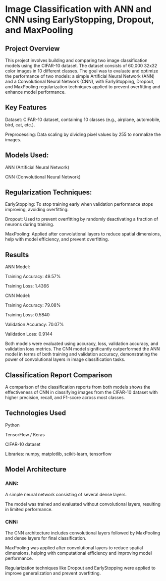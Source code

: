 # Image Classification with ANN and CNN using EarlyStopping, Dropout, and MaxPooling

## Project Overview
This project involves building and comparing two image classification models using the CIFAR-10 dataset. The dataset consists of 60,000 32x32 color images in 10 different classes. The goal was to evaluate and optimize the performance of two models: a simple Artificial Neural Network (ANN) and a Convolutional Neural Network (CNN), with EarlyStopping, Dropout, and MaxPooling regularization techniques applied to prevent overfitting and enhance model performance.

## Key Features
Dataset: CIFAR-10 dataset, containing 10 classes (e.g., airplane, automobile, bird, cat, etc.).

Preprocessing: Data scaling by dividing pixel values by 255 to normalize the images.

## Models Used:

ANN (Artificial Neural Network)

CNN (Convolutional Neural Network)

## Regularization Techniques:

EarlyStopping: To stop training early when validation performance stops improving, avoiding overfitting.

Dropout: Used to prevent overfitting by randomly deactivating a fraction of neurons during training.

MaxPooling: Applied after convolutional layers to reduce spatial dimensions, help with model efficiency, and prevent overfitting.

## Results
ANN Model:

Training Accuracy: 49.57%

Training Loss: 1.4366

CNN Model:

Training Accuracy: 79.08%

Training Loss: 0.5840

Validation Accuracy: 70.07%

Validation Loss: 0.9144

Both models were evaluated using accuracy, loss, validation accuracy, and validation loss metrics. The CNN model significantly outperformed the ANN model in terms of both training and validation accuracy, demonstrating the power of convolutional layers in image classification tasks.

## Classification Report Comparison
A comparison of the classification reports from both models shows the effectiveness of CNN in classifying images from the CIFAR-10 dataset with higher precision, recall, and F1-score across most classes.

## Technologies Used
Python

TensorFlow / Keras

CIFAR-10 dataset

Libraries: numpy, matplotlib, scikit-learn, tensorflow

## Model Architecture
### ANN:

A simple neural network consisting of several dense layers.

The model was trained and evaluated without convolutional layers, resulting in limited performance.

### CNN:

The CNN architecture includes convolutional layers followed by MaxPooling and dense layers for final classification.

MaxPooling was applied after convolutional layers to reduce spatial dimensions, helping with computational efficiency and improving model performance.

Regularization techniques like Dropout and EarlyStopping were applied to improve generalization and prevent overfitting.